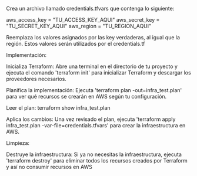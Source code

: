 
Crea un archivo llamado credentials.tfvars que contenga lo siguiente:

aws_access_key = "TU_ACCESS_KEY_AQUI"
aws_secret_key = "TU_SECRET_KEY_AQUI"
aws_region     = "TU_REGION_AQUI"

Reemplaza los valores asignados por las key verdaderas, al igual que la región. Estos valores serán utilizados por el credentials.tf 


Implementación:

Inicializa Terraform: Abre una terminal en el directorio de tu proyecto y ejecuta el comando 'terraform init' para inicializar Terraform y descargar los proveedores necesarios.

Planifica la implementación: Ejecuta 'terraform plan -out=infra_test.plan' para ver qué recursos se crearán en AWS según tu configuración.

Leer el plan: terraform show infra_test.plan

Aplica los cambios: Una vez revisado el plan, ejecuta 'terraform apply infra_test.plan -var-file=credentials.tfvars'  para crear la infraestructura en AWS.

Limpieza:

Destruye la infraestructura: Si ya no necesitas la infraestructura, ejecuta 'terraform destroy' para eliminar todos los recursos creados por Terraform y así no consumir recursos en AWS